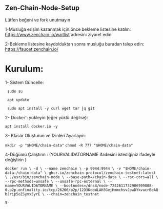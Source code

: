## Zen-Chain-Node-Setup

Lütfen beğeni ve fork unutmayın


1-Musluğa erişim kazanmak için önce bekleme listesine katılın: 
https://www.zenchain.io/waitlist adresini ziyaret edin

2-Bekleme listesine kaydolduktan sonra musluğu buradan talep edin: 
https://faucet.zenchain.io/

# Kurulum:
 1- Sistem Güncelle:

  ` sudo su`

  ` apt update`

  ` sudo apt install -y curl wget tar jq git`

  2- Docker'ı yükleyin (eğer yüklü değilse):

  `apt install docker.io -y`

  3- Klasör Oluşturun ve İzinleri Ayarlayın:

  `mkdir -p "$HOME/chain-data"`
  `chmod -R 777 "$HOME/chain-data"`

  4-Düğümü Çalıştırın : (YOURVALIDATORNAME ifadesini istediğiniz ifadeyle değiştirin )

  `
docker run \
    -d \
    --name zenchain \
    -p 9944:9944 \
    -v "$HOME/chain-data:/chain-data" \
    ghcr.io/zenchain-protocol/zenchain-testnet:latest \
    ./usr/bin/zenchain-node \
    --base-path=/chain-data \
    --rpc-cors=all \
    --rpc-methods=unsafe \
    --unsafe-rpc-external \
    --name=YOURVALIDATORNAME \
    --bootnodes=/dns4/node-7242611732906999808-0.p2p.onfinality.io/tcp/26266/p2p/12D3KooWLAH3GejHmmchsvJpwDYkvacrBeAQbJrip5oZSymx5yrE \
    --chain=zenchain_testnet
`

    5-
